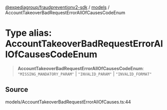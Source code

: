 [@expediagroup/fraudpreventionv2-sdk](../../index.md) / [models](../index.md) / AccountTakeoverBadRequestErrorAllOfCausesCodeEnum

# Type alias: AccountTakeoverBadRequestErrorAllOfCausesCodeEnum

> **AccountTakeoverBadRequestErrorAllOfCausesCodeEnum**: `"MISSING_MANDATORY_PARAM"` \| `"INVALID_PARAM"` \| `"INVALID_FORMAT"`

## Source

models/AccountTakeoverBadRequestErrorAllOfCauses.ts:44

